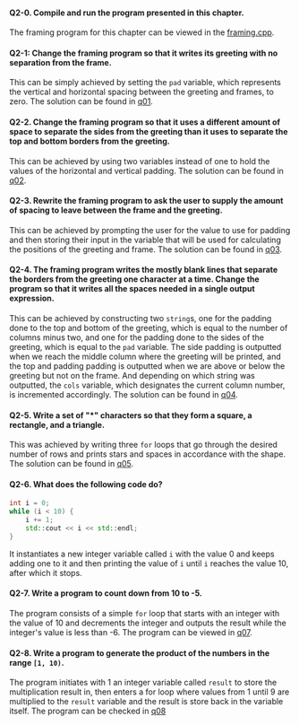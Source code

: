 #### Q2-0. Compile and run the program presented in this chapter.
The framing program for this chapter can be viewed in the [framing.cpp](../Examples/framing.cpp).

#### Q2-1: Change the framing program so that it writes its greeting with no separation from the frame.
This can be simply achieved by setting the `pad` variable, which represents the vertical and horizontal spacing between the greeting and frames, to zero. The solution can be found in [q01](q01.cpp).

#### Q2-2. Change the framing program so that it uses a different amount of space to separate the sides from the greeting than it uses to separate the top and bottom borders from the greeting.
This can be achieved by using two variables instead of one to hold the values of the horizontal and vertical padding. The solution can be found in [q02](q02.cpp).

#### Q2-3. Rewrite the framing program to ask the user to supply the amount of spacing to leave between the frame and the greeting.
This can be achieved by prompting the user for the value to use for padding and then storing their input in the variable that will be used for calculating the positions of the greeting and frame. The solution can be found in [q03](q03.cpp).

#### Q2-4. The framing program writes the mostly blank lines that separate the borders from the greeting one character at a time. Change the program so that it writes all the spaces needed in a single output expression.
This can be achieved by constructing two `string`s, one for the padding done to the top and bottom of the greeting, which is equal to the number of columns minus two, and one for the padding done to the sides of the greeting, which is equal to the `pad` variable. The side padding is outputted when we reach the middle column where the greeting will be printed, and the top and padding padding is outputted when we are above or below the greeting but not on the frame. And depending on which string was outputted, the `cols` variable, which designates the current column number, is incremented accordingly. The solution can be found in [q04](q04.cpp).

#### Q2-5. Write a set of "*" characters so that they form a square, a rectangle, and a triangle.
This was achieved by writing three `for` loops that go through the desired number of rows and prints stars and spaces in accordance with the shape. The solution can be found in [q05](q05.cpp).

#### Q2-6. What does the following code do?
```c++
int i = 0;
while (i < 10) {
	i += 1;
	std::cout << i << std::endl;
}
```
It instantiates a new integer variable called `i` with the value 0 and keeps adding one to it and then printing the value of `i` until `i` reaches the value 10, after which it stops.

#### Q2-7. Write a program to count down from 10 to -5.
The program consists of a simple `for` loop that starts with an integer with the value of 10 and decrements the integer and outputs the result while the integer's value is less than -6. The program can be viewed in [q07](q07.cpp).

#### Q2-8. Write a program to generate the product of the numbers in the range `[1, 10)`.
The program initiates with 1 an integer variable called `result` to store the multiplication result in, then enters a for loop where values from 1 until 9 are multiplied to the `result` variable and the result is store back in the variable itself. The program can be checked in [q08](q08.cpp)